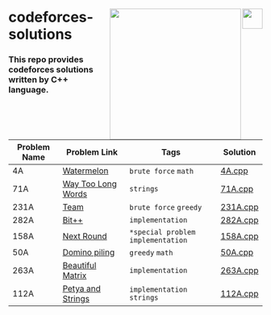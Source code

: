 <div>
<p><img align="right" src="https://upload.wikimedia.org/wikipedia/commons/1/18/ISO_C%2B%2B_Logo.svg" width="40" /></a></p>
  <p><a href="https://codeforces.com/"><img align="right" src="https://upload.wikimedia.org/wikipedia/commons/b/b1/Codeforces_logo.svg" width="260" /></a></p>
<div align=left>
<h1>
  codeforces-solutions 
</h1>
  <h3>
    This repo provides codeforces solutions written by C++ language.
  </h3>
<div>
<br>
<br>
</div>



| Problem Name | Problem Link | Tags | Solution |
| ----------- | ------------ | --------------| -------- |
|4A	|[Watermelon](https://codeforces.com/problemset/problem/4/A)| `brute force` `math` | [4A.cpp](./4A.cpp)|
|71A | [Way Too Long Words](https://codeforces.com/problemset/problem/71/A)|  `strings`  |[71A.cpp](./71A.cpp)|
|231A | [Team](https://codeforces.com/problemset/problem/231/A)|  `brute force` `greedy`  |[231A.cpp](./231A.cpp)|
|282A | [Bit++](https://codeforces.com/problemset/problem/282/A)|  `implementation`  |[282A.cpp](./282A.cpp)|
|158A | [Next Round](https://codeforces.com/problemset/problem/158/A)|  `*special problem` `implementation`  |[158A.cpp](./158A.cpp)|
|50A | [Domino piling](https://codeforces.com/problemset/problem/50/A)|  `greedy` `math`  |[50A.cpp](./50A.cpp)|
|263A | [Beautiful Matrix](https://codeforces.com/problemset/problem/263/A)|  `implementation`  |[263A.cpp](./263A.cpp)|
|112A | [Petya and Strings](https://codeforces.com/problemset/problem/112/A)|  `implementation` `strings` |[112A.cpp](./112A.cpp)|




